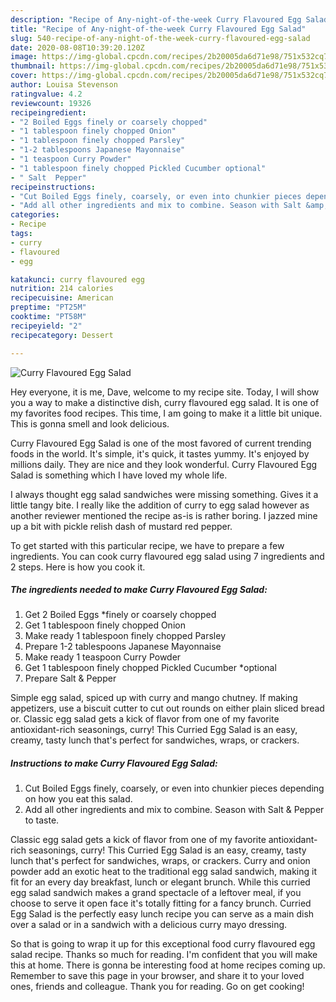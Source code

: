 ```yaml
---
description: "Recipe of Any-night-of-the-week Curry Flavoured Egg Salad"
title: "Recipe of Any-night-of-the-week Curry Flavoured Egg Salad"
slug: 540-recipe-of-any-night-of-the-week-curry-flavoured-egg-salad
date: 2020-08-08T10:39:20.120Z
image: https://img-global.cpcdn.com/recipes/2b20005da6d71e98/751x532cq70/curry-flavoured-egg-salad-recipe-main-photo.jpg
thumbnail: https://img-global.cpcdn.com/recipes/2b20005da6d71e98/751x532cq70/curry-flavoured-egg-salad-recipe-main-photo.jpg
cover: https://img-global.cpcdn.com/recipes/2b20005da6d71e98/751x532cq70/curry-flavoured-egg-salad-recipe-main-photo.jpg
author: Louisa Stevenson
ratingvalue: 4.2
reviewcount: 19326
recipeingredient:
- "2 Boiled Eggs finely or coarsely chopped"
- "1 tablespoon finely chopped Onion"
- "1 tablespoon finely chopped Parsley"
- "1-2 tablespoons Japanese Mayonnaise"
- "1 teaspoon Curry Powder"
- "1 tablespoon finely chopped Pickled Cucumber optional"
- " Salt  Pepper"
recipeinstructions:
- "Cut Boiled Eggs finely, coarsely, or even into chunkier pieces depending on how you eat this salad."
- "Add all other ingredients and mix to combine. Season with Salt &amp; Pepper to taste."
categories:
- Recipe
tags:
- curry
- flavoured
- egg

katakunci: curry flavoured egg 
nutrition: 214 calories
recipecuisine: American
preptime: "PT25M"
cooktime: "PT58M"
recipeyield: "2"
recipecategory: Dessert

---
```



![Curry Flavoured Egg Salad](https://img-global.cpcdn.com/recipes/2b20005da6d71e98/751x532cq70/curry-flavoured-egg-salad-recipe-main-photo.jpg)

Hey everyone, it is me, Dave, welcome to my recipe site. Today, I will show you a way to make a distinctive dish, curry flavoured egg salad. It is one of my favorites food recipes. This time, I am going to make it a little bit unique. This is gonna smell and look delicious.

Curry Flavoured Egg Salad is one of the most favored of current trending foods in the world. It's simple, it's quick, it tastes yummy. It's enjoyed by millions daily. They are nice and they look wonderful. Curry Flavoured Egg Salad is something which I have loved my whole life.

I always thought egg salad sandwiches were missing something. Gives it a little tangy bite. I really like the addition of curry to egg salad however as another reviewer mentioned the recipe as-is is rather boring. I jazzed mine up a bit with pickle relish dash of mustard red pepper.


To get started with this particular recipe, we have to prepare a few ingredients. You can cook curry flavoured egg salad using 7 ingredients and 2 steps. Here is how you cook it.

<!--inarticleads1-->

##### The ingredients needed to make Curry Flavoured Egg Salad:

1. Get 2 Boiled Eggs *finely or coarsely chopped
1. Get 1 tablespoon finely chopped Onion
1. Make ready 1 tablespoon finely chopped Parsley
1. Prepare 1-2 tablespoons Japanese Mayonnaise
1. Make ready 1 teaspoon Curry Powder
1. Get 1 tablespoon finely chopped Pickled Cucumber *optional
1. Prepare  Salt &amp; Pepper


Simple egg salad, spiced up with curry and mango chutney. If making appetizers, use a biscuit cutter to cut out rounds on either plain sliced bread or. Classic egg salad gets a kick of flavor from one of my favorite antioxidant-rich seasonings, curry! This Curried Egg Salad is an easy, creamy, tasty lunch that&#39;s perfect for sandwiches, wraps, or crackers. 

<!--inarticleads2-->

##### Instructions to make Curry Flavoured Egg Salad:

1. Cut Boiled Eggs finely, coarsely, or even into chunkier pieces depending on how you eat this salad.
1. Add all other ingredients and mix to combine. Season with Salt &amp; Pepper to taste.


Classic egg salad gets a kick of flavor from one of my favorite antioxidant-rich seasonings, curry! This Curried Egg Salad is an easy, creamy, tasty lunch that&#39;s perfect for sandwiches, wraps, or crackers. Curry and onion powder add an exotic heat to the traditional egg salad sandwich, making it fit for an every day breakfast, lunch or elegant brunch. While this curried egg salad sandwich makes a grand spectacle of a leftover meal, if you choose to serve it open face it&#39;s totally fitting for a fancy brunch. Curried Egg Salad is the perfectly easy lunch recipe you can serve as a main dish over a salad or in a sandwich with a delicious curry mayo dressing. 

So that is going to wrap it up for this exceptional food curry flavoured egg salad recipe. Thanks so much for reading. I'm confident that you will make this at home. There is gonna be interesting food at home recipes coming up. Remember to save this page in your browser, and share it to your loved ones, friends and colleague. Thank you for reading. Go on get cooking!
